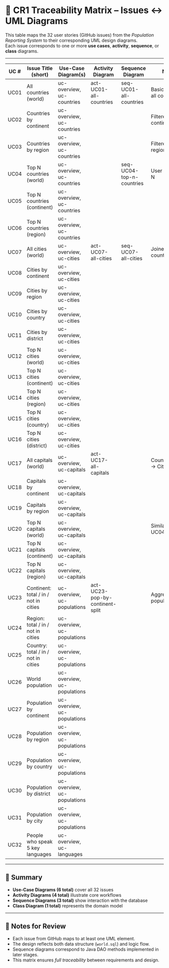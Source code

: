 # 🧩 CR1 Traceability Matrix – Issues ↔ UML Diagrams

This table maps the 32 user stories (GitHub issues) from the *Population Reporting System*
to their corresponding UML design diagrams.  
Each issue corresponds to one or more **use cases**, **activity**, **sequence**, or **class** diagrams.

---

| UC # | Issue Title (short) | Use-Case Diagram(s) | Activity Diagram | Sequence Diagram | Notes |
|------|----------------------|---------------------|------------------|------------------|-------|
| UC01 | All countries (world) | uc-overview, uc-countries | act-UC01-all-countries | seq-UC01-all-countries | Basic report of all countries |
| UC02 | Countries by continent | uc-overview, uc-countries |  |  | Filtered by continent |
| UC03 | Countries by region | uc-overview, uc-countries |  |  | Filtered by region |
| UC04 | Top N countries (world) | uc-overview, uc-countries |  | seq-UC04-top-n-countries | User provides N |
| UC05 | Top N countries (continent) | uc-overview, uc-countries |  |  |  |
| UC06 | Top N countries (region) | uc-overview, uc-countries |  |  |  |
| UC07 | All cities (world) | uc-overview, uc-cities | act-UC07-all-cities | seq-UC07-all-cities | Joined city + country tables |
| UC08 | Cities by continent | uc-overview, uc-cities |  |  |  |
| UC09 | Cities by region | uc-overview, uc-cities |  |  |  |
| UC10 | Cities by country | uc-overview, uc-cities |  |  |  |
| UC11 | Cities by district | uc-overview, uc-cities |  |  |  |
| UC12 | Top N cities (world) | uc-overview, uc-cities |  |  |  |
| UC13 | Top N cities (continent) | uc-overview, uc-cities |  |  |  |
| UC14 | Top N cities (region) | uc-overview, uc-cities |  |  |  |
| UC15 | Top N cities (country) | uc-overview, uc-cities |  |  |  |
| UC16 | Top N cities (district) | uc-overview, uc-cities |  |  |  |
| UC17 | All capitals (world) | uc-overview, uc-capitals | act-UC17-all-capitals |  | Country.Capital → City.ID |
| UC18 | Capitals by continent | uc-overview, uc-capitals |  |  |  |
| UC19 | Capitals by region | uc-overview, uc-capitals |  |  |  |
| UC20 | Top N capitals (world) | uc-overview, uc-capitals |  |  | Similar to UC04 |
| UC21 | Top N capitals (continent) | uc-overview, uc-capitals |  |  |  |
| UC22 | Top N capitals (region) | uc-overview, uc-capitals |  |  |  |
| UC23 | Continent: total / in / not in cities | uc-overview, uc-populations | act-UC23-pop-by-continent-split |  | Aggregated population |
| UC24 | Region: total / in / not in cities | uc-overview, uc-populations |  |  |  |
| UC25 | Country: total / in / not in cities | uc-overview, uc-populations |  |  |  |
| UC26 | World population | uc-overview, uc-populations |  |  |  |
| UC27 | Population by continent | uc-overview, uc-populations |  |  |  |
| UC28 | Population by region | uc-overview, uc-populations |  |  |  |
| UC29 | Population by country | uc-overview, uc-populations |  |  |  |
| UC30 | Population by district | uc-overview, uc-populations |  |  |  |
| UC31 | Population by city | uc-overview, uc-populations |  |  |  |
| UC32 | People who speak 5 key languages | uc-overview, uc-languages |  |  |  |

---

## 🧭 Summary

- **Use-Case Diagrams (6 total)** cover all 32 issues
- **Activity Diagrams (4 total)** illustrate core workflows
- **Sequence Diagrams (3 total)** show interaction with the database
- **Class Diagram (1 total)** represents the domain model

---

## 🏁 Notes for Review

- Each issue from GitHub maps to at least one UML element.
- The design reflects both data structure (`world.sql`) and logic flow.
- Sequence diagrams correspond to Java DAO methods implemented in later stages.
- This matrix ensures *full traceability* between requirements and design.

